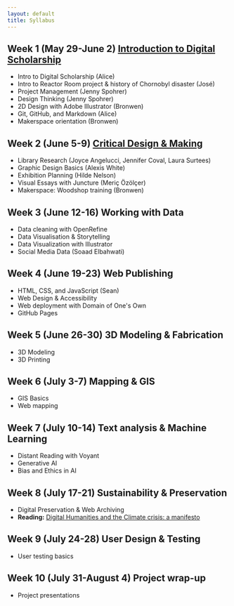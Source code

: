 ```yaml
---
layout: default
title: Syllabus
---
```



## Week 1 (May 29-June 2) [Introduction to Digital Scholarship](weeks/01-intro.md)

- Intro to Digital Scholarship (Alice)
- Intro to Reactor Room project & history of Chornobyl disaster (José)
- Project Management (Jenny Spohrer)
- Design Thinking (Jenny Spohrer)
- 2D Design with Adobe Illustrator (Bronwen)
- Git, GitHub, and Markdown (Alice)
- Makerspace orientation (Bronwen)

## Week 2 (June 5-9) [Critical Design & Making](weeks/02-design.md)

- Library Research (Joyce Angelucci, Jennifer Coval, Laura Surtees)
- Graphic Design Basics (Alexis White)
- Exhibition Planning (Hilde Nelson)
- Visual Essays with Juncture (Meriç Özölçer)
- Makerspace: Woodshop training (Bronwen)

## Week 3 (June 12-16) Working with Data

- Data cleaning with OpenRefine
- Data Visualisation & Storytelling 
- Data Visualization with Illustrator
- Social Media Data (Soaad Elbahwati)


## Week 4 (June 19-23) Web Publishing

- HTML, CSS, and JavaScript (Sean)
- Web Design & Accessibility
- Web deployment with Domain of One's Own
- GitHub Pages

## Week 5 (June 26-30) 3D Modeling & Fabrication

- 3D Modeling
- 3D Printing

## Week 6 (July 3-7) Mapping & GIS

- GIS Basics
- Web mapping

## Week 7 (July 10-14) Text analysis & Machine Learning

- Distant Reading with Voyant
- Generative AI
- Bias and Ethics in AI

## Week 8 (July 17-21) Sustainability & Preservation

- Digital Preservation & Web Archiving 
- **Reading:** [Digital Humanities and the Climate crisis: a manifesto](https://dhc-barnard.github.io/dhclimate/) 

## Week 9 (July 24-28) User Design & Testing

- User testing basics

## Week 10 (July 31-August 4) Project wrap-up

- Project presentations